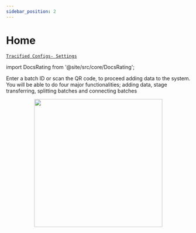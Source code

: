 ```yaml
---
sidebar_position: 2
---
```


# Home

[`Tracified Configs- Settings`](../TracifiedConfigs/settings)

import DocsRating from '@site/src/core/DocsRating';

<div>
Enter a batch ID or scan the QR code, to proceed adding data to the system. You will be able to do four major functionalities; adding data, stage transferring, splitting batches and connecting batches

  <p align = "center">
    <img height = "350px"src="https://i.ibb.co/zsS6M6M/fo3.jpg" />
   
  </p>

 <div></div>
</div>


<DocsRating pageName="FO Home"/>
